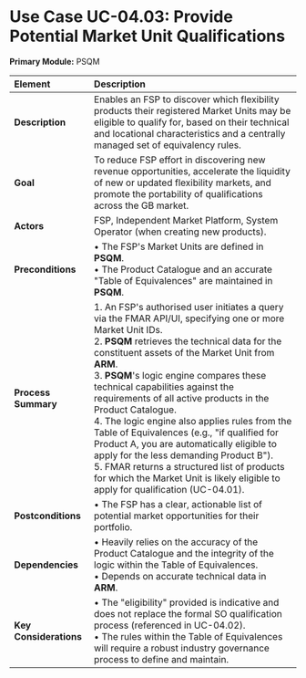 
# Use Case UC-04.03: Provide Potential Market Unit Qualifications
**Primary Module:** PSQM

| Element             | Description                                                                                                                                                                                                                                      |
| :------------------ | :----------------------------------------------------------------------------------------------------------------------------------------------------------------------------------------------------------------------------------------------- |
| **Description**     | Enables an FSP to discover which flexibility products their registered Market Units may be eligible to qualify for, based on their technical and locational characteristics and a centrally managed set of equivalency rules.                                           |
| **Goal**            | To reduce FSP effort in discovering new revenue opportunities, accelerate the liquidity of new or updated flexibility markets, and promote the portability of qualifications across the GB market.                                                     |
| **Actors**          | FSP, Independent Market Platform, System Operator (when creating new products).                                                                                                                                                                                                              |
| **Preconditions**   | • The FSP's Market Units are defined in **PSQM**. <br> • The Product Catalogue and an accurate "Table of Equivalences" are maintained in **PSQM**.                                                                                                |
| **Process Summary** | 1. An FSP's authorised user initiates a query via the FMAR API/UI, specifying one or more Market Unit IDs. <br> 2. **PSQM** retrieves the technical data for the constituent assets of the Market Unit from **ARM**. <br> 3. **PSQM**'s logic engine compares these technical capabilities against the requirements of all active products in the Product Catalogue. <br> 4. The logic engine also applies rules from the Table of Equivalences (e.g., "if qualified for Product A, you are automatically eligible to apply for the less demanding Product B"). <br> 5. FMAR returns a structured list of products for which the Market Unit is likely eligible to apply for qualification (UC-04.01). |
| **Postconditions**  | • The FSP has a clear, actionable list of potential market opportunities for their portfolio. |
| **Dependencies**    | • Heavily relies on the accuracy of the Product Catalogue and the integrity of the logic within the Table of Equivalences. <br> • Depends on accurate technical data in **ARM**.                                                               |
| **Key Considerations** | • The "eligibility" provided is indicative and does not replace the formal SO qualification process (referenced in UC-04.02). <br> • The rules within the Table of Equivalences will require a robust industry governance process to define and maintain. |

